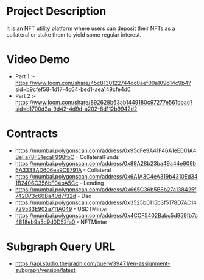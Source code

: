 # Project Description
It is an NFT utility platform where users can deposit their NFTs as a collateral or stake them to yield some regular interest.

# Video Demo
- Part 1 :- https://www.loom.com/share/45c8130122744dc0aef00a109b14c9b4?sid=b9cfef58-1d17-4c64-bed1-aea149cfe4d0
- Part 2 :- https://www.loom.com/share/892628b63ab1449180c97277e561bbac?sid=b1700d2a-9d42-4d9d-a202-8d112b9942d2

# Contracts
- https://mumbai.polygonscan.com/address/0x95dFe9A41F46A1eE001A4BeFa78F31ecaF998fbC - CollateralFunds
- https://mumbai.polygonscan.com/address/0x89A28b23ba49a44e909b6A3333AD606ea9C9791A - Collateral
- https://mumbai.polygonscan.com/address/0x6A1A3C4eA319b4310Ed341B2406C356bF04bA5Cc - Lending
- https://mumbai.polygonscan.com/address/0x665C36b5B8b27a138425f742D73c60Ba40d7f32d - Dao
- https://mumbai.polygonscan.com/address/0x3525b0115b3f5178D7AC14729533E902a711A049 - USDTMinter
- https://mumbai.polygonscan.com/address/0x4CCF5402Babc5d959fb7c4818eb9a5d9d0D52fa0 - NFTMinter

# Subgraph Query URL
- https://api.studio.thegraph.com/query/39471/en-assignment-subgraph/version/latest